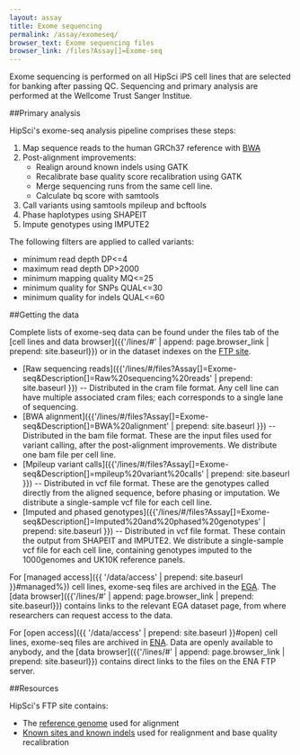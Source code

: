 ```yaml
---
layout: assay
title: Exome sequencing
permalink: /assay/exomeseq/
browser_text: Exome sequencing files
browser_link: /files?Assay[]=Exome-seq
---
```


Exome sequencing is performed on all HipSci iPS cell lines that are selected for banking
after passing QC. Sequencing and primary analysis are performed at the
Wellcome Trust Sanger Institue.

##Primary analysis

HipSci's exome-seq analysis pipeline comprises these steps:

1. Map sequence reads to the human GRCh37 reference with [BWA](https://github.com/lh3/bwa)
2. Post-alignment improvements:
    * Realign around known indels using GATK
    * Recalibrate base quality score recalibration using GATK
    * Merge sequencing runs from the same cell line.
    * Calculate bq score with samtools
3. Call variants using samtools mpileup and bcftools
4. Phase haplotypes using SHAPEIT
5. Impute genotypes using IMPUTE2

The following filters are applied to called variants:

* minimum read depth DP<=4
* maximum read depth DP>2000
* minimum mapping quality MQ<=25
* minimum quality for SNPs QUAL<=30
* minimum quality for indels QUAL<=60

##Getting the data

Complete lists of exome-seq data can be found under the files tab of
the [cell lines and data browser]({{'/lines/#' | append: page.browser_link | prepend: site.baseurl}})
or in the dataset indexes on the [FTP site](ftp://ftp.hipsci.ebi.ac.uk/vol1/ftp/archive_datasets/).

* [Raw sequencing reads]({{'/lines/#/files?Assay[]=Exome-seq&Description[]=Raw%20sequencing%20reads' | prepend: site.baseurl }})
-- Distributed in the cram file format. Any cell line
can have multiple associated cram files; each corresponds to a single lane of sequencing.
* [BWA alignment]({{'/lines/#/files?Assay[]=Exome-seq&Description[]=BWA%20alignment' | prepend: site.baseurl }})
-- Distributed in the bam file format. These are the input files used for variant calling, after the post-alignment improvements.
We distribute one bam file per cell line.
* [Mpileup variant calls]({{'/lines/#/files?Assay[]=Exome-seq&Description[]=mpileup%20variant%20calls' | prepend: site.baseurl }})
-- Distributed in vcf file format. These are the genotypes called directly from the aligned sequence, before phasing or imputation.
We distribute a single-sample vcf file for each cell line.
* [Imputed and phased genotypes]({{'/lines/#/files?Assay[]=Exome-seq&Description[]=Imputed%20and%20phased%20genotypes' | prepend: site.baseurl }})
-- Distributed in vcf file format. These contain the output
from SHAPEIT and IMPUTE2. We distribute a single-sample vcf file for each cell line, containing
genotypes imputed to the 1000genomes and UK10K reference panels.

For [managed access]({{ '/data/access' | prepend: site.baseurl }}#managed%}) cell lines, exome-seq
files are archived in the [EGA](https://www.ebi.ac.uk/ega/). The
[data browser]({{'/lines/#' | append: page.browser_link | prepend: site.baseurl}}) contains
links to the relevant EGA dataset page, from where researchers can request access to the data.

For [open access]({{ '/data/access' | prepend: site.baseurl }}#open) cell lines, exome-seq files
are archived in [ENA](http://www.ebi.ac.uk/ena/data/view/ERP006946). Data are openly available
to anybody, and the [data browser]({{'/lines/#' | append: page.browser_link | prepend: site.baseurl}})
contains direct links to the files on the ENA FTP server.

##Resources

HipSci's FTP site contains:

* The [reference genome](ftp://ftp.hipsci.ebi.ac.uk/vol1/ftp/reference/) used for alignment
* [Known sites and known indels](ftp://ftp.hipsci.ebi.ac.uk/vol1/ftp/reference/) used for realignment and base quality recalibration
